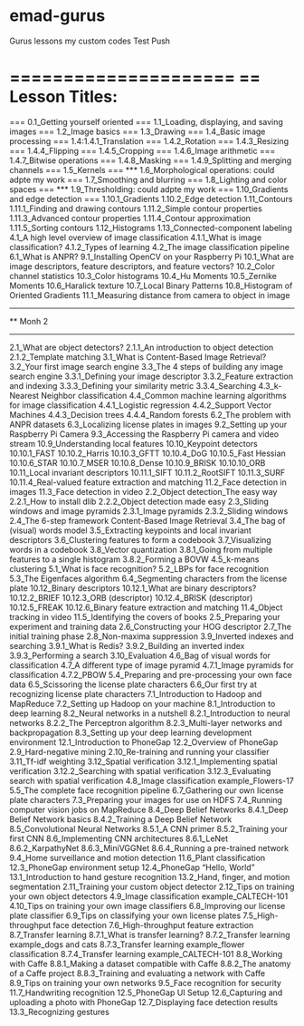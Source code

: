 # emad-gurus
Gurus lessons my custom codes
Test Push


=====================
== Lesson Titles:
=====================
=== 0.1_Getting yourself oriented
=== 1.1_Loading, displaying, and saving images
=== 1.2_Image basics
=== 1.3_Drawing
=== 1.4_Basic image processing
=== 1.4:1.4.1_Translation
=== 1.4.2_Rotation
=== 1.4.3_Resizing
=== 1.4.4_Flipping
=== 1.4.5_Cropping
=== 1.4.6_Image arithmetic
=== 1.4.7_Bitwise operations
=== 1.4.8_Masking
=== 1.4.9_Splitting and merging channels
=== 1.5_Kernels
=== *** 1.6_Morphological operations: could adpte my work
=== 1.7_Smoothing and blurring
=== 1.8_Lighting and color spaces
=== *** 1.9_Thresholding: could adpte my work 
=== 1.10_Gradients and edge detection
=== 1.10.1_Gradients
1.10.2_Edge detection
1.11_Contours
1.11.1_Finding and drawing contours
1.11.2_Simple contour properties
1.11.3_Advanced contour properties
1.11.4_Contour approximation
1.11.5_Sorting contours
1.12_Histograms
1.13_Connected-component labeling
4.1_A high level overview of image classification
4.1.1_What is image classification?
4.1.2_Types of learning
4.2_The image classification pipeline
6.1_What is ANPR?
9.1_Installing OpenCV on your Raspberry Pi
10.1_What are image descriptors, feature descriptors, and feature vectors?
10.2_Color channel statistics
10.3_Color histograms
10.4_Hu Moments
10.5_Zernike Moments
10.6_Haralick texture
10.7_Local Binary Patterns
10.8_Histogram of Oriented Gradients
11.1_Measuring distance from camera to object in image
***********
** Monh 2
***********

2.1_What are object detectors?
2.1.1_An introduction to object detection
2.1.2_Template matching
3.1_What is Content-Based Image Retrieval?
3.2_Your first image search engine
3.3_The 4 steps of building any image search engine
3.3.1_Defining your image descriptor
3.3.2_Feature extraction and indexing
3.3.3_Defining your similarity metric
3.3.4_Searching
4.3_k-Nearest Neighbor classification
4.4_Common machine learning algorithms for image classification
4.4.1_Logistic regression
4.4.2_Support Vector Machines
4.4.3_Decision trees
4.4.4_Random forests
6.2_The problem with ANPR datasets
6.3_Localizing license plates in images
9.2_Setting up your Raspberry Pi Camera
9.3_Accessing the Raspberry Pi camera and video stream
10.9_Understanding local features
10.10_Keypoint detectors
10.10.1_FAST
10.10.2_Harris
10.10.3_GFTT
10.10.4_DoG
10.10.5_Fast Hessian
10.10.6_STAR
10.10.7_MSER
10.10.8_Dense
10.10.9_BRISK
10.10.10_ORB
10.11_Local invariant descriptors
10.11.1_SIFT
10.11.2_RootSIFT
10.11.3_SURF
10.11.4_Real-valued feature extraction and matching
11.2_Face detection in images
11.3_Face detection in video
2.2_Object detection_The easy way
2.2.1_How to install dlib
2.2.2_Object detection made easy
2.3_Sliding windows and image pyramids
2.3.1_Image pyramids
2.3.2_Sliding windows
2.4_The 6-step framework
Content-Based Image Retrieval
3.4_The bag of (visual) words model
3.5_Extracting keypoints and local invariant descriptors
3.6_Clustering features to form a codebook
3.7_Visualizing words in a codebook
3.8_Vector quantization
3.8.1_Going from multiple features to a single histogram
3.8.2_Forming a BOVW
4.5_k-means clustering
5.1_What is face recognition?
5.2_LBPs for face recognition
5.3_The Eigenfaces algorithm
6.4_Segmenting characters from the license plate
10.12_Binary descriptors
10.12.1_What are binary descriptors?
10.12.2_BRIEF
10.12.3_ORB (descriptor)
10.12.4_BRISK (descriptor)
10.12.5_FREAK
10.12.6_Binary feature extraction and matching
11.4_Object tracking in video
11.5_Identifying the covers of books
2.5_Preparing your experiment and training data
2.6_Constructing your HOG descriptor
2.7_The initial training phase
2.8_Non-maxima suppression
3.9_Inverted indexes and searching
3.9.1_What is Redis?
3.9.2_Building an inverted index
3.9.3_Performing a search
3.10_Evaluation
4.6_Bag of visual words for classification
4.7_A different type of image pyramid
4.7.1_Image pyramids for classification
4.7.2_PBOW
5.4_Preparing and pre-processing your own face data
6.5_Scissoring the license plate characters
6.6_Our first try at recognizing license plate characters
7.1_Introduction to Hadoop and MapReduce
7.2_Setting up Hadoop on your machine
8.1_Introduction to deep learning
8.2_Neural networks in a nutshell
8.2.1_Introduction to neural networks
8.2.2_The Perceptron algorithm
8.2.3_Multi-layer networks and backpropagation
8.3_Setting up your deep learning development environment
12.1_Introduction to PhoneGap
12.2_Overview of PhoneGap
2.9_Hard-negative mining
2.10_Re-training and running your classifier
3.11_Tf-idf weighting
3.12_Spatial verification
3.12.1_Implementing spatial verification
3.12.2_Searching with spatial verification
3.12.3_Evaluating search with spatial verification
4.8_Image classification example_Flowers-17
5.5_The complete face recognition pipeline
6.7_Gathering our own license plate characters
7.3_Preparing your images for use on HDFS
7.4_Running computer vision jobs on MapReduce
8.4_Deep Belief Networks
8.4.1_Deep Belief Network basics
8.4.2_Training a Deep Belief Network
8.5_Convolutional Neural Networks
8.5.1_A CNN primer
8.5.2_Training your first CNN
8.6_Implementing CNN architectures
8.6.1_LeNet
8.6.2_KarpathyNet
8.6.3_MiniVGGNet
8.6.4_Running a pre-trained network
9.4_Home surveillance and motion detection
11.6_Plant classification
12.3_PhoneGap environment setup
12.4_PhoneGap “Hello, World”
13.1_Introduction to hand gesture recognition
13.2_Hand, finger, and motion segmentation
2.11_Training your custom object detector
2.12_Tips on training your own object detectors
4.9_Image classification example_CALTECH-101
4.10_Tips on training your own image classifiers
6.8_Improving our license plate classifier
6.9_Tips on classifying your own license plates
7.5_High-throughput face detection
7.6_High-throughput feature extraction
8.7_Transfer learning
8.7.1_What is transfer learning?
8.7.2_Transfer learning example_dogs and cats
8.7.3_Transfer learning example_flower classification
8.7.4_Transfer learning example_CALTECH-101
8.8_Working with Caffe
8.8.1_Making a dataset compatible with Caffe
8.8.2_The anatomy of a Caffe project
8.8.3_Training and evaluating a network with Caffe
8.9_Tips on training your own networks
9.5_Face recognition for security
11.7_Handwriting recognition
12.5_PhoneGap UI Setup
12.6_Capturing and uploading a photo with PhoneGap
12.7_Displaying face detection results
13.3_Recognizing gestures